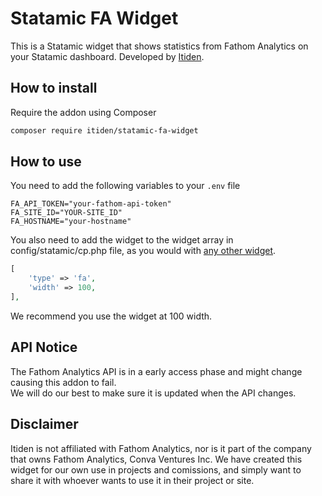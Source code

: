 # Statamic FA Widget

This is a Statamic widget that shows statistics from Fathom Analytics on your Statamic dashboard. Developed by [Itiden](https://www.itiden.se/en).

## How to install

Require the addon using Composer

```bash
composer require itiden/statamic-fa-widget
```

## How to use

You need to add the following variables to your `.env` file

```Dotenv
FA_API_TOKEN="your-fathom-api-token"
FA_SITE_ID="YOUR-SITE_ID"
FA_HOSTNAME="your-hostname"
```

You also need to add the widget to the widget array in config/statamic/cp.php file, as you would with [any other widget](https://statamic.dev/widgets#configuration).

```php
[
    'type' => 'fa',
    'width' => 100,
],
```

We recommend you use the widget at 100 width.

## API Notice

The Fathom Analytics API is in a early access phase and might change causing this addon to fail.  
We will do our best to make sure it is updated when the API changes.

## Disclaimer

Itiden is not affiliated with Fathom Analytics, nor is it part of the company that owns Fathom Analytics, Conva Ventures Inc.
We have created this widget for our own use in projects and comissions, and simply want to share it with whoever wants to use it
in their project or site.
